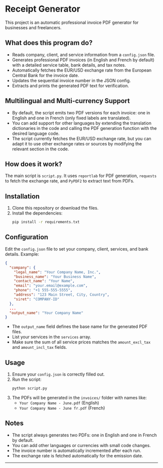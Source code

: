 # Receipt Generator

This project is an automatic professional invoice PDF generator for businesses and freelancers.

## What does this program do?
- Reads company, client, and service information from a `config.json` file.
- Generates professional PDF invoices (in English and French by default) with a detailed service table, bank details, and tax notes.
- Automatically fetches the EUR/USD exchange rate from the European Central Bank for the invoice date.
- Updates the sequential invoice number in the JSON config.
- Extracts and prints the generated PDF text for verification.

## Multilingual and Multi-currency Support
- By default, the script emits two PDF versions for each invoice: one in English and one in French (only fixed labels are translated).
- You can add support for other languages by extending the translation dictionaries in the code and calling the PDF generation function with the desired language code.
- The script currently fetches the EUR/USD exchange rate, but you can adapt it to use other exchange rates or sources by modifying the relevant section in the code.

## How does it work?
The main script is `script.py`. It uses `reportlab` for PDF generation, `requests` to fetch the exchange rate, and `PyPDF2` to extract text from PDFs.

## Installation
1. Clone this repository or download the files.
2. Install the dependencies:
   ```bash
   pip install -r requirements.txt
   ```

## Configuration
Edit the `config.json` file to set your company, client, services, and bank details. Example:
```json
{
  "company": {
    "legal_name": "Your Company Name, Inc.",
    "business_name": "Your Business Name",
    "contact_name": "Your Name",
    "email": "your.email@example.com",
    "phone": "+1 555-555-5555",
    "address": "123 Main Street, City, Country",
    "siret": "COMPANY-ID"
  },
  ...
  "output_name": "Your Company Name"
}
```
- The `output_name` field defines the base name for the generated PDF files.
- List your services in the `services` array.
- Make sure the sum of all service prices matches the `amount_excl_tax` and `amount_incl_tax` fields.

## Usage
1. Ensure your `config.json` is correctly filled out.
2. Run the script:
   ```bash
   python script.py
   ```
3. The PDFs will be generated in the `invoices/` folder with names like:
   - `Your Company Name - June.pdf` (English)
   - `Your Company Name - June fr.pdf` (French)

## Notes
- The script always generates two PDFs: one in English and one in French by default.
- You can add other languages or currencies with small code changes.
- The invoice number is automatically incremented after each run.
- The exchange rate is fetched automatically for the emission date.

---
